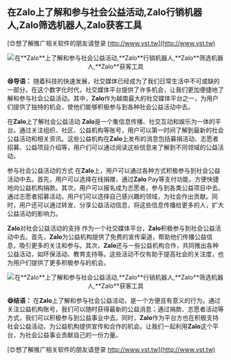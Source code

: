## **在**Zalo**上了解和参与社会公益活动,**Zalo**行销机器人,**Zalo**筛选机器人,**Zalo**获客工具**

[😍想了解推广相关软件的朋友请登录 http://www.vst.tw](http://www.vst.tw)

 <center><img src="https://vst.tw/MP4/tuiguang/png/5.png" alt="在**Zalo**上了解和参与社会公益活动,**Zalo**行销机器人,**Zalo**筛选机器人,**Zalo**获客工具"></center>

**😄导语：**
随着科技的快速发展，社交媒体已经成为了我们日常生活中不可或缺的一部分。在这个数字化时代，社交媒体平台提供了许多机会，让我们更加便捷地了解和参与社会公益活动。其中，**Zalo**作为越南最大的社交媒体平台之一，为用户们提供了独特的机会，使他们能够积极参与到各种社会公益活动中去。

在**Zalo**上了解社会公益活动
**Zalo**是一个集信息传播、社交互动和娱乐为一体的平台。通过关注组织、社区、公益机构等账号，用户可以第一时间了解到最新的社会公益活动和相关资讯。这些公益机构在**Zalo**上发布的消息包括募捐活动、志愿者招募、公益项目介绍等，用户们可以通过阅读这些信息来了解到不同领域的公益活动。

参与社会公益活动的方式
在**Zalo**上，用户可以通过各种方式积极参与到社会公益活动中去。首先，用户可以选择在线捐赠，通过**Zalo** Pay等支付功能，方便快捷地向公益机构捐款。其次，用户可以报名成为志愿者，参与到各类公益项目中去。通过志愿者招募活动，用户们可以选择自己感兴趣的领域，为社会作出贡献。同时，用户还可以通过转发、分享公益活动信息，将这些信息传播给更多的人，扩大公益活动的影响力。

**Zalo**对社会公益活动的支持
作为一个社交媒体平台，**Zalo**积极参与到社会公益活动中去。首先，**Zalo**为公益机构提供了免费的宣传渠道，帮助他们传播公益信息，吸引更多的关注和参与。其次，**Zalo**还与一些公益机构合作，共同推出各种公益活动，如环保活动、教育支持等。这些活动不仅有助于提高社会的关注度，也为用户们提供了更多积极参与的机会。

 <center><img src="https://vst.tw/MP4/tuiguang/png/8.png" alt="在**Zalo**上了解和参与社会公益活动,**Zalo**行销机器人,**Zalo**筛选机器人,**Zalo**获客工具"></center>

**😄结语：**
在**Zalo**上了解和参与社会公益活动，是一个方便且有意义的行为。通过关注公益机构账号，我们可以随时获得最新的公益消息；通过捐款、志愿者活动等方式，我们可以积极参与到公益事业中去。同时，**Zalo**作为平台方也在积极支持社会公益活动，为公益机构提供宣传和合作的机会。让我们一起利用**Zalo**这个平台，为社会公益事业贡献自己的一份力量。

[😍想了解推广相关软件的朋友请登录 http://www.vst.tw](http://www.vst.tw)



